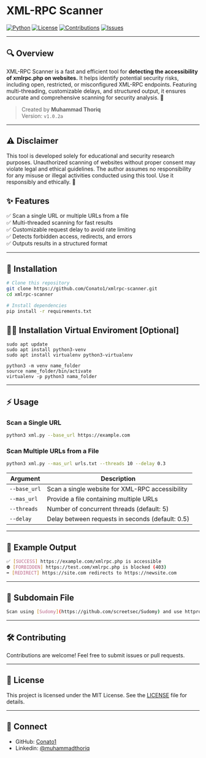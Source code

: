 # XML-RPC Scanner

[![Python](https://img.shields.io/badge/Python-3.8%2B-blue.svg)](https://www.python.org/)
[![License](https://img.shields.io/badge/License-MIT-green.svg)](LICENSE)
[![Contributions](https://img.shields.io/badge/Contributions-Welcome-orange.svg)](CONTRIBUTING.md)
[![Issues](https://img.shields.io/github/issues/yourusername/xmlrpc-scanner.svg)](https://github.com/Conato1/xmlrpc-scanner/issues)

---

## 🔍 Overview
XML-RPC Scanner is a fast and efficient tool for **detecting the accessibility of xmlrpc.php on websites.** It helps identify potential security risks, including open, restricted, or misconfigured XML-RPC endpoints. Featuring multi-threading, customizable delays, and structured output, it ensures accurate and comprehensive scanning for security analysis. 🚀

> Created by **Muhammad Thoriq**  
> Version: `v1.0.2a`

---

## ⚠️ Disclaimer
This tool is developed solely for educational and security research purposes. Unauthorized scanning of websites without proper consent may violate legal and ethical guidelines. The author assumes no responsibility for any misuse or illegal activities conducted using this tool. Use it responsibly and ethically. 🚀

## ✨ Features
✅ Scan a single URL or multiple URLs from a file  
✅ Multi-threaded scanning for fast results  
✅ Customizable request delay to avoid rate limiting  
✅ Detects forbidden access, redirects, and errors  
✅ Outputs results in a structured format  

---

## 🚀 Installation

```sh
# Clone this repository
git clone https://github.com/Conato1/xmlrpc-scanner.git
cd xmlrpc-scanner

# Install dependencies
pip install -r requirements.txt
```

## 🚀🚀 Installation Virtual Enviroment [Optional]

```
sudo apt update
sudo apt install python3-venv
sudo apt install virtualenv python3-virtualenv

python3 -m venv name_folder  
source name_folder/bin/activate  
virtualenv -p python3 nama_folder
```

---

## ⚡ Usage

### Scan a Single URL
```sh
python3 xml.py --base_url https://example.com
```

### Scan Multiple URLs from a File
```sh
python3 xml.py --mas_url urls.txt --threads 10 --delay 0.3
```

| Argument      | Description                                       |
|--------------|---------------------------------------------------|
| `--base_url` | Scan a single website for XML-RPC accessibility  |
| `--mas_url`  | Provide a file containing multiple URLs          |
| `--threads`  | Number of concurrent threads (default: 5)        |
| `--delay`    | Delay between requests in seconds (default: 0.5) |

---

## 📜 Example Output
```sh
✅ [SUCCESS] https://example.com/xmlrpc.php is accessible
⛔ [FORBIDDEN] https://test.com/xmlrpc.php is blocked (403)
➡️ [REDIRECT] https://site.com redirects to https://newsite.com
```

---

## 📁 Subdomain File
```sh
Scan using [Sudomy](https://github.com/screetsec/Sudomy) and use httprobe_subdomain.txt as the reference file for checking xmlrpc.php.
```

---

## 🛠️ Contributing
Contributions are welcome! Feel free to submit issues or pull requests.

---

## 📜 License
This project is licensed under the MIT License. See the [LICENSE](LICENSE) file for details.

---

## 🔗 Connect
- GitHub: [Conato1](https://github.com/Conato1)
- Linkedin: [@muhammadthoriq](https://www.linkedin.com/in/muhammadthoriq/)

